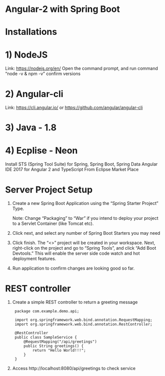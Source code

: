 # Angular-2 with Spring Boot 

# Installations 

# 1) NodeJS
Link: https://nodejs.org/en/
	Open the command prompt, and run command “node -v & npm -v” confirm versions
	
# 2) Angular-cli	
Link: https://cli.angular.io/  or https://github.com/angular/angular-cli

# 3) Java - 1.8 

# 4) Ecplise - Neon 
Install 
	STS (Spring Tool Suite) for Spring, Spring Boot, Spring Data
	Angular IDE 2017 for Angular 2 and TypeScript
From Eclipse Market Place 


# Server Project Setup

1) Create a new Spring Boot Application using the “Spring Starter Project” Type.

	Note: Change “Packaging” to “War” if you intend to deploy your project to a Servlet Container (like Tomcat etc).

2) Click next, and select any number of Spring Boot Starters you may need	
3) Click finish. The “<<Given Name>>” project will be created in your workspace. Next, right-click on the project and go to “Spring Tools”, and click “Add Boot Devtools.” This will enable the server side code watch and hot deployment features.
4) Run application to confirm changes are looking good so far.

# REST controller 
1) Create a simple REST controller to return a greeting message

		package com.example.demo.api;

		import org.springframework.web.bind.annotation.RequestMapping;
		import org.springframework.web.bind.annotation.RestController;

		@RestController
		public class SampleService {
			@RequestMapping("/api/greetings")
			public String greetings() {
				return "Hello World!!!";
			}
		}

2) Access http://localhost:8080/api/greetings  to check service

